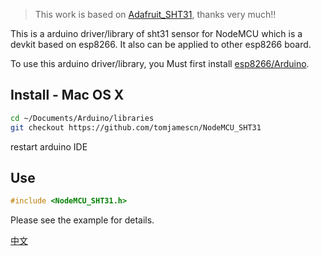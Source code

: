 > This work is based on [Adafruit_SHT31](https://github.com/adafruit/Adafruit_SHT31), thanks very much!!

This is a arduino driver/library of sht31 sensor for NodeMCU which is a devkit based on esp8266. It also can be applied to other esp8266 board.

To use this arduino driver/library, you Must first install [esp8266/Arduino](https://github.com/esp8266/Arduino).

## Install - Mac OS X
```bash
cd ~/Documents/Arduino/libraries
git checkout https://github.com/tomjamescn/NodeMCU_SHT31
```
restart arduino IDE

## Use
```c
#include <NodeMCU_SHT31.h>
```

Please see the example for details.

[中文](https://github.com/tomjamescn/NodeMCU_SHT31/blob/master/README-zh_CN.md)
